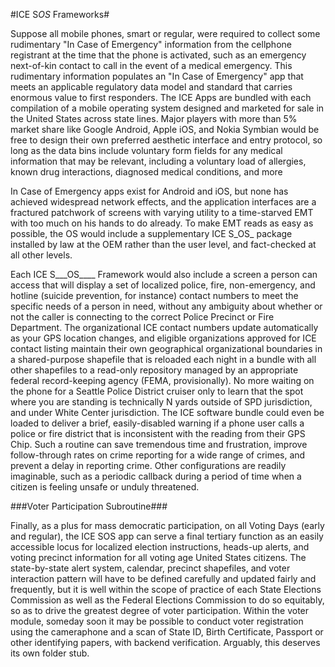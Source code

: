 #ICE S*OS* Frameworks#

Suppose all mobile phones, smart or regular, were required to collect some rudimentary "In Case of Emergency" information from the cellphone registrant at the time that the phone is activated, such as an emergency next-of-kin contact to call in the event of a medical emergency. This rudimentary information populates an "In Case of Emergency" app that meets an applicable regulatory data model and standard that carries enormous value to first responders. The ICE Apps are bundled with each compilation of a mobile operating system designed and marketed for sale in the United States across state lines. Major players with more than 5% market share like Google Android, Apple iOS, and Nokia Symbian would be free to design their own preferred aesthetic interface and entry protocol, so long as the data bins include voluntary form fields for any medical information that may be relevant, including a voluntary load of allergies, known drug interactions, diagnosed medical conditions, and more

In Case of Emergency apps exist for Android and iOS, but none has achieved widespread network effects, and the application interfaces are a fractured patchwork of screens with varying utility to a time-starved EMT with too much on his hands to do already. To make EMT reads as easy as possible, the OS would include a supplementary ICE S_OS_ package installed by law at the OEM rather than the user level, and fact-checked at all other levels.

Each ICE S___OS____ Framework would also include a screen a person can access that will display a set of localized police, fire, non-emergency, and hotline (suicide prevention, for instance) contact numbers to meet the specific needs of a person in need, without any ambiguity about whether or not the caller is connecting to the correct Police Precinct or Fire Department. The organizational ICE contact numbers update automatically as your GPS location changes, and eligible organizations approved for ICE contact listing maintain their own geographical organizational boundaries in a shared-purpose shapefile that is reloaded each night in a bundle with all other shapefiles to a read-only repository managed by an appropriate federal record-keeping agency (FEMA, provisionally). No more waiting on the phone for a Seattle Police District cruiser only to learn that the spot where you are standing is technically N yards outside of SPD jurisdiction, and under White Center jurisdiction. The ICE software bundle could even be loaded to deliver a brief, easily-disabled warning if a phone user calls a police or fire district that is inconsistent with the reading from their GPS Chip. Such a routine can save tremendous time and frustration, improve follow-through rates on crime reporting for a wide range of crimes, and prevent a delay in reporting crime. Other configurations are readily imaginable, such as a periodic callback during a period of time when a citizen is feeling unsafe or unduly threatened.

###Voter Participation Subroutine###

Finally, as a plus for mass democratic participation, on all Voting Days (early and regular), the ICE SOS app can serve a final tertiary function as an easily accessible locus for localized election instructions, heads-up alerts, and voting precinct information for all voting age United States citizens. The state-by-state alert system, calendar, precinct shapefiles, and voter interaction pattern will have to be defined carefully and updated fairly and frequently, but it is well within the scope of practice of each State Elections Commission as well as the Federal Elections Commission to do so equitably, so as to drive the greatest degree of voter participation. Within the voter module, someday soon it may be possible to conduct voter registration using the cameraphone and a scan of State ID, Birth Certificate, Passport or other identifying papers, with backend verification. Arguably, this deserves its own folder stub.
